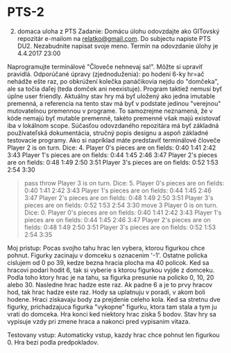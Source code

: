 # PTS-2
2. domaca uloha z PTS
Zadanie:
Domácu úlohu odovzdajte ako GITovský repozitár e-mailom na relatko@gmail.com. Do subjectu napiste PTS DU2. Nezabudnite napisat svoje meno. Termín na odovzdanie úlohy je 4.4.2017 23:00

Naprogramujte terminálové "Človeče nehnevaj sa!". Môžte si upraviť pravidlá. Odporúčané úpravy (zjednoduženia): po hodení 6-ky hr=ač nehádže ešte raz, po obkrúžení kolečka panáčikovia nejdu do "domčeka", ale sa točia daľej (teda domček ani neexistuje). Program taktiež nemusí byť úplne user friendly. 
Aktuálny stav hry má byť uložený ako jedna imutable premenná, a referencia na tento stav má byť v podstate jedinou "verejnou" mutovatelnou premennou v programe. To samozrejme neznamená, že v kóde nemajú byť mutable premenné, takéto premenné však majú existovať iba v lokálnom scope. 
Súčasťou odovzdaného repozitára má byť základná používateľská dokumentácia, stručný popis designu a aspoň základné testovacie programy. 
Ako si napríklad máte predstaviť terminálové človeče
Player 2 is on turn.
Dice: 4.
Player 0's pieces are on fields: 0:40 1:41 2:42 3:43
Player 1's pieces are on fields: 0:44 1:45 2:46 3:47
Player 2's pieces are on fields: 0:48 1:49 2:50 3:51
Player 3's pieces are on fields: 0:52 1:53 2:54 3:30
>pass
>throw
Player 3 is on turn.
Dice: 5.
Player 0's pieces are on fields: 0:40 1:41 2:42 3:43
Player 1's pieces are on fields: 0:44 1:45 2:46 3:47
Player 2's pieces are on fields: 0:48 1:49 2:50 3:51
Player 3's pieces are on fields: 0:52 1:53 2:54 3:30
>move 3
Player 0 is on turn.
Dice: 0.
Player 0's pieces are on fields: 0:40 1:41 2:42 3:43
Player 1's pieces are on fields: 0:44 1:45 2:46 3:47
Player 2's pieces are on fields: 0:48 1:49 2:50 3:51
Player 3's pieces are on fields: 0:52 1:53 2:54 3:35

Moj pristup:
Pocas svojho tahu hrac len vybera, ktorou figurkou chce pohnut. Figurky zacinaju v domceku s oznacenim '-1'. Ostatne policka cislujem od 0 po 39, kedze bezna hracia plocha ma 40 policok. Ked sa hracovi podari hodit 6, tak si vyberie s ktorou figurkou vyjde z domceku. Podla toho ktory hrac je na tahu, sa figurka presunie na policko 0, 10, 20 alebo 30. Nasledne hrac hadze este raz. Ak padne 6 a je to prvy hracov hod, tak hrac hadze este raz. Hody sa uplatnuju v poradi, v akom boli hodene. Hraci ziskavaju body za prejdenie celeho kola. Ked sa stretnu dve figurky, prichadzajuca figurka "vykopne" figurku, ktora tam stala a tym ju vrati do domceka. Hra konci ked niektory hrac ziska 5 bodov. Stav hry sa vypisuje vzdy pri zmene hraca a nakonci pred vypisanim vitaza.

Testovany vstup:
Automaticky vstup, kazdy hrac chce pohnut len figurkou 0. Hra bezi podla predpokladov.
